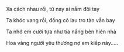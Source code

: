 Xa cách nhau rồi, từ nay ai nắm đôi tay

Ta khóc vang rồi, đồng cỏ lau tro tàn vẫn bay

Ta nhớ em cười tựa như tia nắng bên hiên nhà

Hoa vàng người yêu thương nợ em kiếp này.....